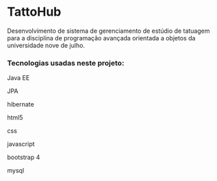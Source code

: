 # TattoHub
Desenvolvimento de sistema de gerenciamento de estúdio de tatuagem
para a disciplina de programação avançada orientada a objetos da universidade nove de julho.


<h3>Tecnologias usadas neste projeto:</h3>

<p>Java EE</p>
<p>JPA</p>
<p>hibernate</p>
<p>html5</p>
<p>css</p>
<p>javascript</p>
<p>bootstrap 4</p>
<p>mysql</p>






